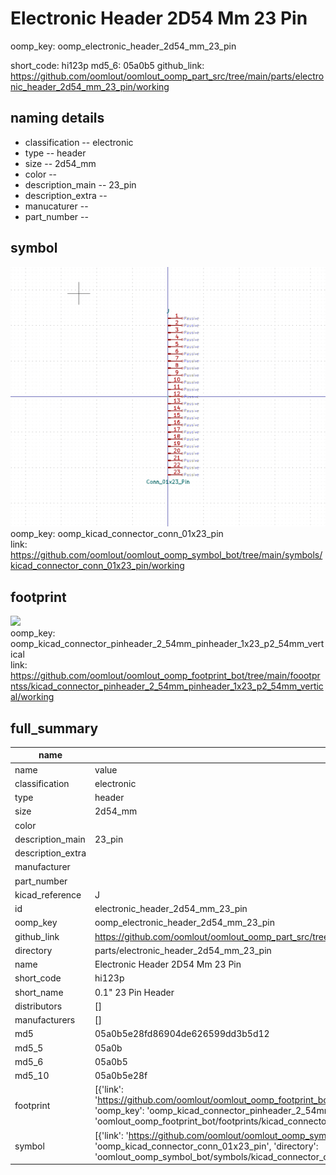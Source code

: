 # Electronic Header 2D54 Mm 23 Pin
oomp_key: oomp_electronic_header_2d54_mm_23_pin 


short_code: hi123p
md5_6: 05a0b5
github_link: https://github.com/oomlout/oomlout_oomp_part_src/tree/main/parts/electronic_header_2d54_mm_23_pin/working
## naming details
* classification -- electronic
* type -- header
* size -- 2d54_mm
* color -- 
* description_main -- 23_pin
* description_extra -- 
* manucaturer -- 
* part_number -- 



## symbol

![](symbol/0/working/working_600.png)  
oomp_key: oomp_kicad_connector_conn_01x23_pin  
link: https://github.com/oomlout/oomlout_oomp_symbol_bot/tree/main/symbols/kicad_connector_conn_01x23_pin/working  

## footprint

![](footprint/0/working/working_600.png)  
oomp_key: oomp_kicad_connector_pinheader_2_54mm_pinheader_1x23_p2_54mm_vertical  
link: https://github.com/oomlout/oomlout_oomp_footprint_bot/tree/main/foootprntss/kicad_connector_pinheader_2_54mm_pinheader_1x23_p2_54mm_vertical/working  

## full_summary
| name | value | 
| --- | --- | 
| name | value | 
| classification | electronic | 
| type | header | 
| size | 2d54_mm | 
| color |  | 
| description_main | 23_pin | 
| description_extra |  | 
| manufacturer |  | 
| part_number |  | 
| kicad_reference | J | 
| id | electronic_header_2d54_mm_23_pin | 
| oomp_key | oomp_electronic_header_2d54_mm_23_pin | 
| github_link | https://github.com/oomlout/oomlout_oomp_part_src/tree/main/parts/electronic_header_2d54_mm_23_pin/working | 
| directory | parts/electronic_header_2d54_mm_23_pin | 
| name | Electronic Header 2D54 Mm 23 Pin | 
| short_code | hi123p | 
| short_name | 0.1" 23 Pin Header | 
| distributors | [] | 
| manufacturers | [] | 
| md5 | 05a0b5e28fd86904de626599dd3b5d12 | 
| md5_5 | 05a0b | 
| md5_6 | 05a0b5 | 
| md5_10 | 05a0b5e28f | 
| footprint | [{'link': 'https://github.com/oomlout/oomlout_oomp_footprint_bot/tree/main/foootprntss/kicad_connector_pinheader_2_54mm_pinheader_1x23_p2_54mm_vertical', 'oomp_key': 'oomp_kicad_connector_pinheader_2_54mm_pinheader_1x23_p2_54mm_vertical', 'directory': 'oomlout_oomp_footprint_bot/footprints/kicad_connector_pinheader_2_54mm_pinheader_1x23_p2_54mm_vertical//working/working.kicad_mod'}] | 
| symbol | [{'link': 'https://github.com/oomlout/oomlout_oomp_symbol_bot/tree/main/symbols/kicad_connector_conn_01x23_pin', 'oomp_key': 'oomp_kicad_connector_conn_01x23_pin', 'directory': 'oomlout_oomp_symbol_bot/symbols/kicad_connector_conn_01x23_pin//working/working.kicad_sym'}] | 
